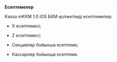 **Есептемелер**

Kassa mKKM 1.0 iOS БКМ қолжетімді есептемелер:

* X есептемесі;

* Z есептемесі;

* Секциялар бойынша есептеме;

* Кассирлер бойынша есептеме.



